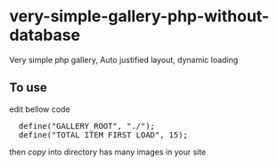 # very-simple-gallery-php-without-database
Very simple php gallery, Auto justified layout, dynamic loading

## To use
edit bellow code 
<pre>
  define("GALLERY_ROOT", "./");
  define("TOTAL_ITEM_FIRST_LOAD", 15);
</pre>

then *copy* into directory has many images in your site
